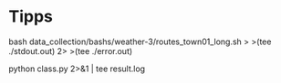 # Tipps
 bash data_collection/bashs/weather-3/routes_town01_long.sh > >(tee ./stdout.out) 2> >(tee ./error.out)
 
 python class.py   2>&1 | tee  result.log
